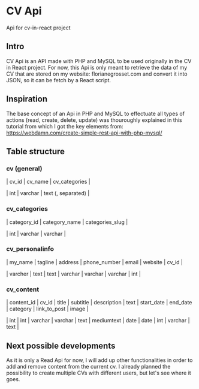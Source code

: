# CV Api
Api for cv-in-react project

## Intro

CV Api is an API made with PHP and MySQL to be used originally in the CV in React project.
For now, this Api is only meant to retrieve the data of my CV that are stored on my website: florianegrosset.com
and convert it into JSON, so it can be fetch by a React script.

## Inspiration

The base concept of an Api in PHP and MySQL to effectuate all types of actions (read, create, delete, update)
was thouroughly explained in this tutorial from which I got the key elements from:
https://webdamn.com/create-simple-rest-api-with-php-mysql/

## Table structure

### cv (general)
| cv_id | cv_name | cv_categories      |

| int   | varchar | text (, separated) |

### cv_categories
| category_id | category_name | categories_slug |

| int         | varchar       | varchar         |

### cv_personalinfo
| my_name | tagline | address | phone_number | email   | website | cv_id |

| varcher | text    | text    | varchar      | varchar | varchar | int   |

### cv_content
| content_id | cv_id | title   | subtitle | description | text       | start_date | end_date | category | link_to_post | image |

| int        | int   | varchar | varchar  | text        | mediumtext | date       | date     | int      | varchar      | text  |

## Next possible developments

As it is only a Read Api for now, I will add up other functionalities in order to add and remove content from the 
current cv. 
I already planned the possibility to create multiple CVs with different users, but let's see where it goes.
